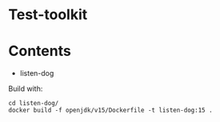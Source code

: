 # Test-toolkit

# Contents
- listen-dog

Build with:
```shell script
cd listen-dog/
docker build -f openjdk/v15/Dockerfile -t listen-dog:15 .
```
